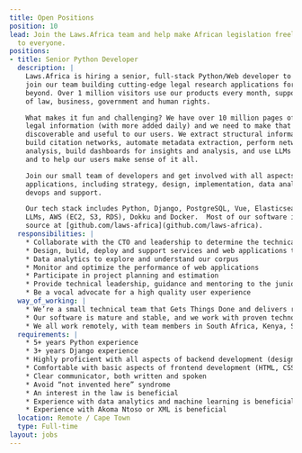 ```yaml
---
title: Open Positions
position: 10
lead: Join the Laws.Africa team and help make African legislation freely available
  to everyone.
positions:
- title: Senior Python Developer
  description: |
    Laws.Africa is hiring a senior, full-stack Python/Web developer to
    join our team building cutting-edge legal research applications for Africa and
    beyond. Over 1 million visitors use our products every month, supporting the rule
    of law, business, government and human rights.

    What makes it fun and challenging? We have over 10 million pages of public
    legal information (with more added daily) and we need to make that
    discoverable and useful to our users. We extract structural information,
    build citation networks, automate metadata extraction, perform network
    analysis, build dashboards for insights and analysis, and use LLMs for automation
    and to help our users make sense of it all.

    Join our small team of developers and get involved with all aspects of our
    applications, including strategy, design, implementation, data analytics,
    devops and support.

    Our tech stack includes Python, Django, PostgreSQL, Vue, Elasticsearch,
    LLMs, AWS (EC2, S3, RDS), Dokku and Docker.  Most of our software is open
    source at [github.com/laws-africa](github.com/laws-africa).
  responsibilities: |
    * Collaborate with the CTO and leadership to determine the technical strategy for Laws.Africa.
    * Design, build, deploy and support services and web applications that improve access to legal information
    * Data analytics to explore and understand our corpus
    * Monitor and optimize the performance of web applications
    * Participate in project planning and estimation
    * Provide technical leadership, guidance and mentoring to the junior team members
    * Be a vocal advocate for a high quality user experience
  way_of_working: |
    * We’re a small technical team that Gets Things Done and delivers remarkable value to our users.
    * Our software is mature and stable, and we work with proven technology, not the latest shiny new thing.
    * We all work remotely, with team members in South Africa, Kenya, Senegal and Spain.
  requirements: |
    * 5+ years Python experience
    * 3+ years Django experience
    * Highly proficient with all aspects of backend development (design, implementation, testing, debugging, documentation, operations)
    * Comfortable with basic aspects of frontend development (HTML, CSS, Javascript)
    * Clear communicator, both written and spoken
    * Avoid “not invented here” syndrome
    * An interest in the law is beneficial
    * Experience with data analytics and machine learning is beneficial
    * Experience with Akoma Ntoso or XML is beneficial
  location: Remote / Cape Town
  type: Full-time
layout: jobs
---
```


